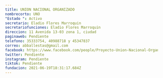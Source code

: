 ```yaml
---
title: UNION NACIONAL ORGANIZADO
nombrecorto: UNO
"Estado ": Activo
secretario: Eladio Flores Marroquin
secretariofunciones: Eladio Flores Marroquin
direccion: 11 Avenida 13-03 zona 1, ciudad
paginaweb: Pendiente
telefono: 35333754, 40988718 y 45347837
correo: abballestas@gmail.com
facebook: https://www.facebook.com/people/Proyecto-Union-Nacional-Organizado-UNO/100079034683618/
twitter: Pendiente
instagram: Pendiente
tiktok: Pendiente
fundacion: 2021-06-19T18:31:17.684Z
---
```

